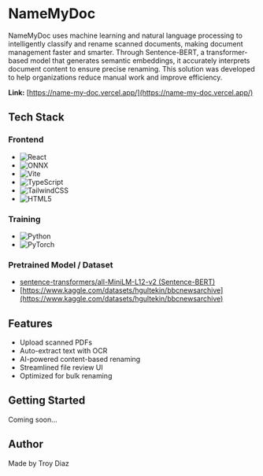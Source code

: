 # NameMyDoc

NameMyDoc uses machine learning and natural language processing to intelligently classify and rename scanned documents, making document management faster and smarter. Through Sentence-BERT, a transformer-based model that generates semantic embeddings, it accurately interprets document content to ensure precise renaming. This solution was developed to help organizations reduce manual work and improve efficiency.

**Link:** [https://name-my-doc.vercel.app/](https://name-my-doc.vercel.app/)

## Tech Stack

### Frontend
- ![React](https://img.shields.io/badge/React-61DAFB?style=for-the-badge&logo=react&logoColor=black)
- ![ONNX](https://img.shields.io/badge/ONNX-005CED?style=for-the-badge&logo=onnx&logoColor=white)
- ![Vite](https://img.shields.io/badge/Vite-646CFF?style=for-the-badge&logo=vite&logoColor=white)
- ![TypeScript](https://img.shields.io/badge/TypeScript-3178C6?style=for-the-badge&logo=typescript&logoColor=white)
- ![TailwindCSS](https://img.shields.io/badge/TailwindCSS-38B2AC?style=for-the-badge&logo=tailwind-css&logoColor=white)
- ![HTML5](https://img.shields.io/badge/HTML5-E34F26?style=for-the-badge&logo=html5&logoColor=white)

### Training
- ![Python](https://img.shields.io/badge/Python-3776AB?style=for-the-badge&logo=python&logoColor=white) 
- ![PyTorch](https://img.shields.io/badge/PyTorch-EE4C2C?style=for-the-badge&logo=pytorch&logoColor=white)

### Pretrained Model / Dataset
- [sentence-transformers/all-MiniLM-L12-v2 (Sentence-BERT)](https://www.sbert.net/docs/sentence_transformer/pretrained_models.html)
- [https://www.kaggle.com/datasets/hgultekin/bbcnewsarchive](https://www.kaggle.com/datasets/hgultekin/bbcnewsarchive)

## Features
- Upload scanned PDFs  
- Auto-extract text with OCR  
- AI-powered content-based renaming  
- Streamlined file review UI  
- Optimized for bulk renaming  

## Getting Started
Coming soon…

## Author
Made by Troy Diaz
